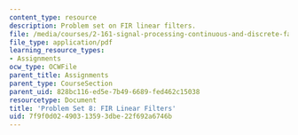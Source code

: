 ```yaml
---
content_type: resource
description: Problem set on FIR linear filters.
file: /media/courses/2-161-signal-processing-continuous-and-discrete-fall-2008/7f9f0d02490313593dbe22f692a6746b_ps8.pdf
file_type: application/pdf
learning_resource_types:
- Assignments
ocw_type: OCWFile
parent_title: Assignments
parent_type: CourseSection
parent_uid: 828bc116-ed5e-7b49-6689-fed462c15038
resourcetype: Document
title: 'Problem Set 8: FIR Linear Filters'
uid: 7f9f0d02-4903-1359-3dbe-22f692a6746b
---
```

